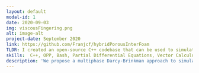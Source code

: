```yaml
---
layout: default
modal-id: 1
date: 2020-09-03
img: viscousFingering.png
alt: image-alt
project-date: September 2020
link: https://github.com/Franjcf/hybridPorousInterFoam
TLDR: I created an open-source C++ codebase that can be used to simulate multiphase flow (i.e. water and air) through and around porous media at multiple scales (i.e. micrometers to meters). This first-of-its-kind model is free use and comes with several tutorial cases. 
skills:  C++, OPP, Bash, Partial Differential Equations, Vector Calculus, Asymptotic Matching, Fluid Dynamics, High-Performance Computing.
description: 'We propose a multiphase Darcy-Brinkman approach to simulate two-phase flow in hybrid systems containing both solid-free regions and porous matrices. This micro-continuum model is rooted in elementary physics and volume averaging principles, where a unique set of partial differential equations is used to represent flow in both regions and scales. The crux of the proposed model is that it tends asymptotically towards the Navier-Stokes volume-of-fluid approach in solid-free regions and towards the multiphase Darcy equations in porous regions. Unlike existing multiscale multiphase solvers, it can match analytical predictions of capillary, relative permeability, and gravitational effects at both the pore and Darcy scales. Through its open-source implementation, hybridPorousInterFoam, the proposed approach marks the extension of computational fluid dynamics (CFD) simulation packages into porous multiscale, multiphase systems. The versatility of the solver is illustrated using applications to two-phase flow in a fractured porous matrix and wave interaction with a porous coastal barrier.'
---
```


